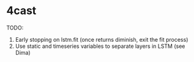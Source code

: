 # 4cast

TODO:
1) Early stopping on lstm.fit (once returns diminish, exit the fit process)
2) Use static and timeseries variables to separate layers in LSTM (see Dima)
